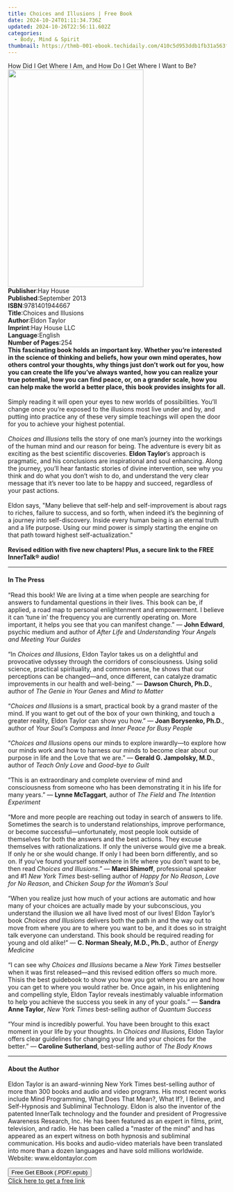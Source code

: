 ```yaml
---
title: Choices and Illusions | Free Book
date: 2024-10-24T01:11:34.736Z
updated: 2024-10-26T22:56:11.602Z
categories:
  - Body, Mind & Spirit
thumbnail: https://thmb-001-ebook.techidaily.com/410c5d953ddb1fb31a563f53a61e4a16b9a6c0820f34a62bd203e1546dee31e0.jpg
---
```

<main id="book-container">
  <div class="flex flex-col">
    <div class="book-brief flex-1 py-6 px-4 sm:p-6 md:py-10 md:px-8">
      <!-- brief-->
      <div class="book-brief-main">
        How Did I Get Where I Am, and How Do I Get Where I Want to Be?
      </div>
    </div>
    <div
      class="book-meta-info flex-1 grid gap-4 col-start-1 col-end-3 row-start-1 sm:mb-6 sm:grid-cols-4 lg:gap-6 lg:col-start-2 lg:row-end-6 lg:row-span-6 lg:mb-0"
    >
      <div
        class="book-meta-info-left place-content-center mt-4 p-4 text-sm leading-6 col-start-2 col-span-2 dark:text-slate-400"
      >
        <img
          class="w-full h-500 object-cover rounded-lg sm:h-255 sm:col-span-2 lg:col-span-full"
          src="https://img-001-ebook.techidaily.com/438845faf13da3e0f611d7569e25d098d0023ac4a25c0cdc1bd0570666dd1197.jpg"
          alt=""
          width="312"
          height="500"
        />
      </div>
      <div
        class="book-meta-info-right mt-2 col-start-1 row-start-2 col-span-3 self-center"
      >
        <!-- meta data  -->
        <div class="flex flex-col px-4 md:px-8">
          <div class="flex-1">
            <strong>Publisher</strong>:<span class="px-2">Hay House</span>
          </div>
          <div class="flex-1">
            <strong>Published</strong>:<span class="px-2">September 2013</span>
          </div>
          <div class="flex-1">
            <strong>ISBN</strong>:<span class="px-2">9781401944667</span>
          </div>
          <div class="flex-1">
            <strong>Title</strong>:<span class="px-2"
              >Choices and Illusions</span
            >
          </div>
          <div class="flex-1">
            <strong>Author</strong>:<span class="px-2">Eldon Taylor</span>
          </div>
          <div class="flex-1">
            <strong>Imprint</strong>:<span class="px-2">Hay House LLC</span>
          </div>
          <div class="flex-1">
            <strong>Language</strong>:<span class="px-2">English</span>
          </div>
          <div class="flex-1">
            <strong>Number of Pages</strong>:<span class="px-2">254</span>
          </div>
        </div>
      </div>
    </div>
    <div class="book-description flex-1 py-6 px-4 sm:p-6 md:py-10 md:px-8">
      <div class="book-description-main">
        <div accordion-content="" id="description">
          <b
            >This fascinating book holds an important key. Whether you’re
            interested in the science of thinking and beliefs, how your own mind
            operates, how others control your thoughts, why things just don’t
            work out for you, how you can create the life you’ve always wanted,
            how you can realize your true potential, how you can find peace, or,
            on a grander scale, how you can help make the world a better place,
            this book provides insights for all. <br /></b
          ><br />Simply reading it will open your eyes to new worlds of
          possibilities. You’ll change once you’re exposed to the illusions most
          live under and by, and putting into practice any of these very simple
          teachings will open the door for you to achieve your highest
          potential.<br /><br /><i>Choices and Illusions</i> tells the story of
          one man’s journey into the workings of the human mind and our reason
          for being. The adventure is every bit as exciting as the best
          scientific discoveries. <b>Eldon Taylor</b>’s approach is pragmatic,
          and his conclusions are inspirational and soul enhancing. Along the
          journey, you’ll hear fantastic stories of divine intervention, see why
          you think and do what you don’t wish to do, and understand the very
          clear message that it’s never too late to be happy and succeed,
          regardless of your past actions.<br /><br />Eldon says, "Many believe
          that self-help and self-improvement is about rags to riches, failure
          to success, and so forth, when indeed it’s the beginning of a journey
          into self-discovery. Inside every human being is an eternal truth and
          a life purpose. Using our mind power is simply starting the engine on
          that path toward highest self-actualization."<br /><br /><b
            >Revised edition with five new chapters! Plus, a secure link to the
            FREE InnerTalk® audio!</b
          >
        </div>
        <div class="accordion-fader"></div>
      </div>
    </div>
    <div class="book-excerpts flex-1 py-6 px-4 sm:p-6 md:py-10 md:px-8">
      <!-- excerpts-->
      <div class="book-excerpts-main">
        <hr />
        <h4 class="placeholder placeholder-heading">
          <span>In The Press</span>
        </h4>
        <p>
          “Read this book! We are living at a time when people are searching for
          answers to fundamental questions in their lives. This book can be, if
          applied, a road map to personal enlightenment and empowerment. I
          believe it can ‘tune in’ the frequency you are currently operating on.
          More important, it helps you see that you can manifest change.” —
          <b>John Edward</b>, psychic medium and author of <i>After Life</i> and
          <i>Understanding Your Angels and Meeting Your Guides<br /><br /></i
          >“In <i>Choices and Illusions</i>, Eldon Taylor takes us on a
          delightful and provocative odyssey through the corridors of
          consciousness. Using solid science, practical spirituality, and common
          sense, he shows that our perceptions can be changed—and, once
          different, can catalyze dramatic improvements in our health and
          well-being.” — <b>Dawson Church, Ph.D.</b>, author of
          <i>The Genie in Your Genes</i> and <i>Mind to Matter</i
          ><br /><br />“<i>Choices and Illusions</i> is a smart, practical book
          by a grand master of the mind. If you want to get out of the box of
          your own thinking, and touch a greater reality, Eldon Taylor can show
          you how.” — <b>Joan Borysenko, Ph.D.</b>, author of
          <i>Your Soul’s Compass</i> and
          <i>Inner Peace for Busy People<br /><br /></i>“<i
            >Choices and Illusions</i
          >
          opens our minds to explore inwardly—to explore how our minds work and
          how to harness our minds to become clear about our purpose in life and
          the Love that we are.” — <b>Gerald G. Jampolsky, M.D.</b>, author of
          <i>Teach Only Love</i> and <i>Good-bye to Guilt<br /><br /></i>“This
          is an extraordinary and complete overview of mind and consciousness
          from someone who has been demonstrating it in his life for many
          years.” — <b>Lynne McTaggart</b>, author of <i>The Field</i> and
          <i>The Intention Experiment<br /><br /></i>“More and more people are
          reaching out today in search of answers to life. Sometimes the search
          is to understand relationships, improve performance, or become
          successful—unfortunately, most people look outside of themselves for
          both the answers and the best actions. They excuse themselves with
          rationalizations. If only the universe would give me a break. If only
          he or she would change. If only I had been born differently, and so
          on. If you’ve found yourself somewhere in life where you don’t want to
          be, then read <i>Choices and Illusions</i>.” — <b>Marci Shimoff</b>,
          professional speaker and #1 <i>New York Times</i> best-selling author
          of <i>Happy for No Reason</i>, <i>Love for No Reason</i>, and
          <i>Chicken Soup for the Woman’s Soul<br /><br /></i>“When you realize
          just how much of your actions are automatic and how many of your
          choices are actually made by your subconscious, you understand the
          illusion we all have lived most of our lives! Eldon Taylor’s book
          <i>Choices and Illusions</i> delivers both the path in and the way out
          to move from where you are to where you want to be, and it does so in
          straight talk everyone can understand. This book should be required
          reading for young and old alike!” —
          <b>C. Norman Shealy, M.D., Ph.D.</b>, author of
          <i>Energy Medicine<br /><br /></i>“I can see why
          <i>Choices and Illusions</i> became a <i>New York Times</i> bestseller
          when it was first released—and this revised edition offers so much
          more. Thisis the best guidebook to show you how you got where you are
          and how you can get to where you would rather be. Once again, in his
          enlightening and compelling style, Eldon Taylor reveals inestimably
          valuable information to help you achieve the success you seek in any
          of your goals.” — <b>Sandra Anne Taylor</b>,
          <i>New York Times</i> best-selling author of
          <i>Quantum Success<br /><br /></i>“Your mind is incredibly powerful.
          You have been brought to this exact moment in your life by your
          thoughts. In <i>Choices and Illusions</i>, Eldon Taylor offers clear
          guidelines for changing your life and your choices for the better.” —
          <b>Caroline Sutherland</b>, best-selling author of
          <i>The Body Knows</i>
        </p>
      </div>
    </div>
    <div class="book-about-author flex-1 py-6 px-4 sm:p-6 md:py-10 md:px-8">
      <!-- about author-->
      <div class="book-main-author-main">
        <hr />
        <h4 class="placeholder placeholder-heading">
          <span>About the Author</span>
        </h4>
        <p>
          Eldon Taylor is an award-winning New York Times best-selling author of
          more than 300 books and audio and video programs. His most recent
          works include Mind Programming, What Does That Mean?, What If?, I
          Believe, and Self-Hypnosis and Subliminal Technology. Eldon is also
          the inventor of the patented InnerTalk technology and the founder and
          president of Progressive Awareness Research, Inc. He has been featured
          as an expert in films, print, television, and radio. He has been
          called a "master of the mind" and has appeared as an expert witness on
          both hypnosis and subliminal communication. His books and audio-video
          materials have been translated into more than a dozen languages and
          have sold millions worldwide. Website: www.eldontaylor.com
        </p>
      </div>
    </div>
    <div class="book-free-get flex-1 py-6 px-4 sm:p-6 md:py-10 md:px-8">
      <button
        id="btn-free-get"
        class="bg-blue-500 hover:bg-blue-700 text-white font-bold py-2 px-4 rounded"
      >
        Free Get EBook (.PDF/.epub)
      </button>
      <div id="countdown-display" class="px-2 text-lg mt-2"></div>
      <a
        id="free-link"
        class="hidden bg-blue-500 hover:bg-blue-700 text-white font-bold py-2 px-4 rounded"
        href="https://www.ebooks.com/en-us/book/96317440/choices-and-illusions/eldon-taylor/"
        target="_blank"
        >Click here to get a free link</a
      >
    </div>
    <script>
      let countdownTime = 0;
      let countdownInterval = null;
      document
        .getElementById('btn-free-get')
        .addEventListener('click', startCountdown);
      function startCountdown() {
        countdownTime = new Date().getTime() + 60000 * 3;
        countdownInterval = setInterval(updateCountdown, 1000);
        document.getElementById('btn-free-get').disabled = true;
        document
          .getElementById('btn-free-get')
          .classList.add('bg-gray-500', 'cursor-not-allowed');
      }
      function updateCountdown() {
        let currentTime = new Date().getTime();
        let timeLeft = countdownTime - currentTime;
        let secondsLeft = Math.floor(timeLeft / 1000);
        document.getElementById('countdown-display').innerHTML =
          `Remaining time: ${secondsLeft} seconds.`;
        if (secondsLeft <= 0) {
          clearInterval(countdownInterval);
          document.getElementById('btn-free-get').classList.add('hidden');
          document.getElementById('free-link').classList.remove('hidden');
          document.getElementById('countdown-display').innerHTML = '';
        }
      }
    </script>
  </div>
</main>

<ins class="adsbygoogle"
      style="display:block"
      data-ad-client="ca-pub-7571918770474297"
      data-ad-slot="8358498916"
      data-ad-format="auto"
      data-full-width-responsive="true"></ins>
    